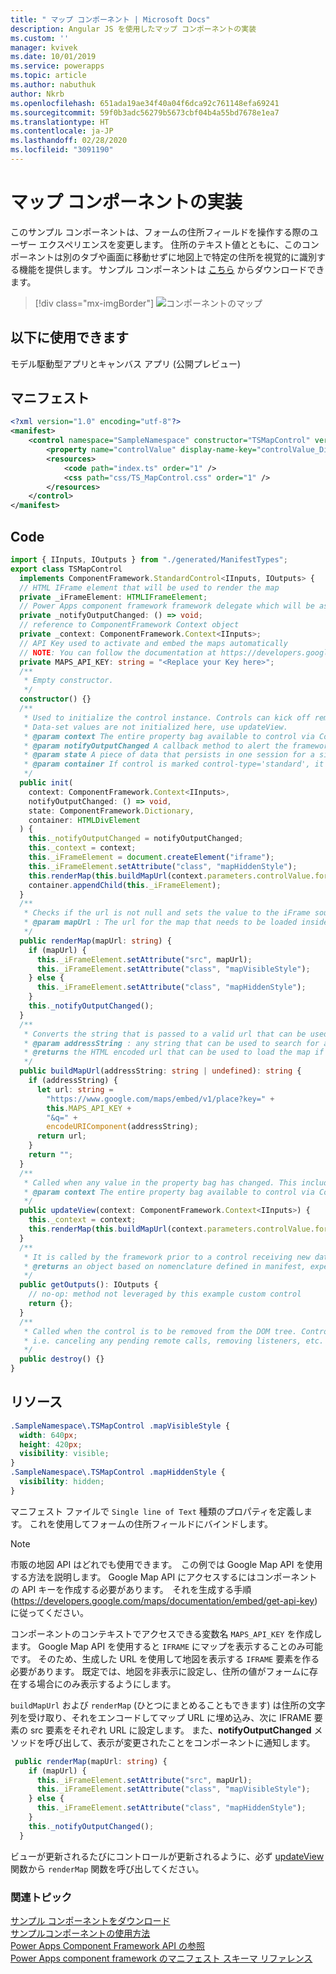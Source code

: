```yaml
---
title: " マップ コンポーネント | Microsoft Docs"
description: Angular JS を使用したマップ コンポーネントの実装
ms.custom: ''
manager: kvivek
ms.date: 10/01/2019
ms.service: powerapps
ms.topic: article
ms.author: nabuthuk
author: Nkrb
ms.openlocfilehash: 651ada19ae34f40a04f6dca92c761148efa69241
ms.sourcegitcommit: 59f0b3adc56279b5673cbf04b4a55bd7678e1ea7
ms.translationtype: HT
ms.contentlocale: ja-JP
ms.lasthandoff: 02/28/2020
ms.locfileid: "3091190"
---
```

# <a name="implementing-map-component"></a>マップ コンポーネントの実装

このサンプル コンポーネントは、フォームの住所フィールドを操作する際のユーザー エクスペリエンスを変更します。 住所のテキスト値とともに、このコンポーネントは別のタブや画面に移動せずに地図上で特定の住所を視覚的に識別する機能を提供します。 サンプル コンポーネントは [こちら](https://github.com/microsoft/PowerApps-Samples/tree/master/component-framework/TS_MapControl) からダウンロードできます。

> [!div class="mx-imgBorder"]
> ![コンポーネントのマップ](../media/map-control.png "コンポーネントのマップ")

## <a name="available-for"></a>以下に使用できます 

モデル駆動型アプリとキャンバス アプリ (公開プレビュー) 

## <a name="manifest"></a>マニフェスト

```xml
<?xml version="1.0" encoding="utf-8"?>
<manifest>
    <control namespace="SampleNamespace" constructor="TSMapControl" version="1.0.0" display-name-key="TS_MapControl_Display_Key" description-key="TS_MapControl_Desc_Key" control-type="standard">
        <property name="controlValue" display-name-key="controlValue_Display_Key" description-key="controlValue_Desc_Key" of-type="SingleLine.Text" usage="bound" required="true" />
        <resources>
            <code path="index.ts" order="1" />
            <css path="css/TS_MapControl.css" order="1" />
        </resources>
    </control>
</manifest>
```

## <a name="code"></a>Code 

```TypeScript
import { IInputs, IOutputs } from "./generated/ManifestTypes";
export class TSMapControl
  implements ComponentFramework.StandardControl<IInputs, IOutputs> {
  // HTML IFrame element that will be used to render the map
  private _iFrameElement: HTMLIFrameElement;
  // Power Apps component framework framework delegate which will be assigned to this object which would be called whenever an update happens.
  private _notifyOutputChanged: () => void;
  // reference to ComponentFramework Context object
  private _context: ComponentFramework.Context<IInputs>;
  // API Key used to activate and embed the maps automatically
  // NOTE: You can follow the documentation at https://developers.google.com/maps/documentation/embed/get-api-key to generate your own API Key
  private MAPS_API_KEY: string = "<Replace your Key here>";
  /**
   * Empty constructor.
   */
  constructor() {}
  /**
   * Used to initialize the control instance. Controls can kick off remote server calls and other initialization actions here.
   * Data-set values are not initialized here, use updateView.
   * @param context The entire property bag available to control via Context Object; It contains values as set up by the customizer mapped to property names defined in the manifest, as well as utility functions.
   * @param notifyOutputChanged A callback method to alert the framework that the control has new outputs ready to be retrieved asynchronously.
   * @param state A piece of data that persists in one session for a single user. Can be set at any point in a controls life cycle by calling 'setControlState' in the Mode interface.
   * @param container If control is marked control-type='standard', it receives an empty div element within which it can render its content.
   */
  public init(
    context: ComponentFramework.Context<IInputs>,
    notifyOutputChanged: () => void,
    state: ComponentFramework.Dictionary,
    container: HTMLDivElement
  ) {
    this._notifyOutputChanged = notifyOutputChanged;
    this._context = context;
    this._iFrameElement = document.createElement("iframe");
    this._iFrameElement.setAttribute("class", "mapHiddenStyle");
    this.renderMap(this.buildMapUrl(context.parameters.controlValue.formatted));
    container.appendChild(this._iFrameElement);
  }
  /**
   * Checks if the url is not null and sets the value to the iFrame source to be loaded inside it and then notifies the ComponentFramework that the output has changed
   * @param mapUrl : The url for the map that needs to be loaded inside the iFrame.
   */
  public renderMap(mapUrl: string) {
    if (mapUrl) {
      this._iFrameElement.setAttribute("src", mapUrl);
      this._iFrameElement.setAttribute("class", "mapVisibleStyle");
    } else {
      this._iFrameElement.setAttribute("class", "mapHiddenStyle");
    }
    this._notifyOutputChanged();
  }
  /**
   * Converts the string that is passed to a valid url that can be used to render the map for the location
   * @param addressString : any string that can be used to search for a location in maps
   * @returns the HTML encoded url that can be used to load the map if the addressString is non empty string
   */
  public buildMapUrl(addressString: string | undefined): string {
    if (addressString) {
      let url: string =
        "https://www.google.com/maps/embed/v1/place?key=" +
        this.MAPS_API_KEY +
        "&q=" +
        encodeURIComponent(addressString);
      return url;
    }
    return "";
  }
  /**
   * Called when any value in the property bag has changed. This includes field values, data-sets, global values such as container height and width, offline status, control metadata values such as label, visible, etc.
   * @param context The entire property bag available to control via Context Object; It contains values as set up by the customizer mapped to names defined in the manifest, as well as utility functions
   */
  public updateView(context: ComponentFramework.Context<IInputs>) {
    this._context = context;
    this.renderMap(this.buildMapUrl(context.parameters.controlValue.formatted));
  }
  /**
   * It is called by the framework prior to a control receiving new data.
   * @returns an object based on nomenclature defined in manifest, expecting object[s] for property marked as “bound” or “output”
   */
  public getOutputs(): IOutputs {
    // no-op: method not leveraged by this example custom control
    return {};
  }
  /**
   * Called when the control is to be removed from the DOM tree. Controls should use this call for cleanup.
   * i.e. canceling any pending remote calls, removing listeners, etc.
   */
  public destroy() {}
}
```

## <a name="resources"></a>リソース

```css
.SampleNamespace\.TSMapControl .mapVisibleStyle {
  width: 640px;
  height: 420px;
  visibility: visible;
}
.SampleNamespace\.TSMapControl .mapHiddenStyle {
  visibility: hidden;
}
```

マニフェスト ファイルで `Single line of Text` 種類のプロパティを定義します。 これを使用してフォームの住所フィールドにバインドします。  

> [!NOTE]
> 市販の地図 API はどれでも使用できます。  この例では Google Map API を使用する方法を説明します。 Google Map API にアクセスするにはコンポーネントの API キーを作成する必要があります。  それを生成する手順 (https://developers.google.com/maps/documentation/embed/get-api-key) に従ってください。

コンポーネントのコンテキストでアクセスできる変数名 `MAPS_API_KEY` を作成します。
Google Map API を使用すると `IFRAME` にマップを表示することのみ可能です。 そのため、生成した URL を使用して地図を表示する `IFRAME` 要素を作る必要があります。 既定では、地図を非表示に設定し、住所の値がフォームに存在する場合にのみ表示するようにします。

`buildMapUrl` および `renderMap` (ひとつにまとめることもできます) は住所の文字列を受け取り、それをエンコードしてマップ URL に埋め込み、次に IFRAME 要素の src 要素をそれぞれ URL に設定します。 また、**notifyOutputChanged** メソッドを呼び出して、表示が変更されたことをコンポーネントに通知します。 
 
```TypeScript
 public renderMap(mapUrl: string) {
    if (mapUrl) {
      this._iFrameElement.setAttribute("src", mapUrl);
      this._iFrameElement.setAttribute("class", "mapVisibleStyle");
    } else {
      this._iFrameElement.setAttribute("class", "mapHiddenStyle");
    }
    this._notifyOutputChanged();
  }
```

ビューが更新されるたびにコントロールが更新されるように、必ず [updateView](../reference/control/updateview.md) 関数から `renderMap` 関数を呼び出してください。 

### <a name="related-topics"></a>関連トピック

[サンプル コンポーネントをダウンロード](https://go.microsoft.com/fwlink/?linkid=2088525)<br/>
[サンプルコンポーネントの使用方法](../use-sample-components.md)<br/>
[Power Apps Component Framework API の参照](../reference/index.md)<br/>
[Power Apps component framework のマニフェスト スキーマ リファレンス](../manifest-schema-reference/index.md)